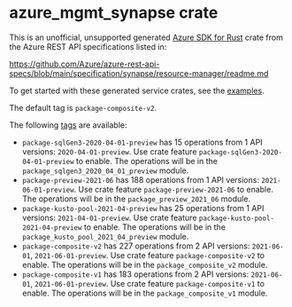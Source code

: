 # azure_mgmt_synapse crate

This is an unofficial, unsupported generated [Azure SDK for Rust](https://github.com/Azure/azure-sdk-for-rust/tree/legacy) crate from the Azure REST API specifications listed in:

https://github.com/Azure/azure-rest-api-specs/blob/main/specification/synapse/resource-manager/readme.md

To get started with these generated service crates, see the [examples](https://github.com/Azure/azure-sdk-for-rust/blob/legacy/services/README.md#examples).

The default tag is `package-composite-v2`.

The following [tags](https://github.com/Azure/azure-sdk-for-rust/blob/legacy/services/tags.md) are available:

- `package-sqlGen3-2020-04-01-preview` has 15 operations from 1 API versions: `2020-04-01-preview`. Use crate feature `package-sqlGen3-2020-04-01-preview` to enable. The operations will be in the `package_sqlgen3_2020_04_01_preview` module.
- `package-preview-2021-06` has 188 operations from 1 API versions: `2021-06-01-preview`. Use crate feature `package-preview-2021-06` to enable. The operations will be in the `package_preview_2021_06` module.
- `package-kusto-pool-2021-04-preview` has 25 operations from 1 API versions: `2021-04-01-preview`. Use crate feature `package-kusto-pool-2021-04-preview` to enable. The operations will be in the `package_kusto_pool_2021_04_preview` module.
- `package-composite-v2` has 227 operations from 2 API versions: `2021-06-01`, `2021-06-01-preview`. Use crate feature `package-composite-v2` to enable. The operations will be in the `package_composite_v2` module.
- `package-composite-v1` has 183 operations from 2 API versions: `2021-06-01`, `2021-06-01-preview`. Use crate feature `package-composite-v1` to enable. The operations will be in the `package_composite_v1` module.